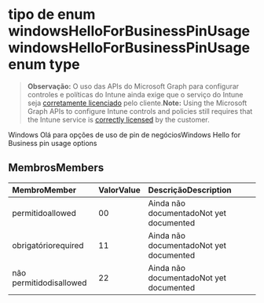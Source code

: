 # <a name="windowshelloforbusinesspinusage-enum-type"></a><span data-ttu-id="357f5-101">tipo de enum windowsHelloForBusinessPinUsage</span><span class="sxs-lookup"><span data-stu-id="357f5-101">windowsHelloForBusinessPinUsage enum type</span></span>

> <span data-ttu-id="357f5-102">**Observação:** O uso das APIs do Microsoft Graph para configurar controles e políticas do Intune ainda exige que o serviço do Intune seja [corretamente licenciado](https://go.microsoft.com/fwlink/?linkid=839381) pelo cliente.</span><span class="sxs-lookup"><span data-stu-id="357f5-102">**Note:** Using the Microsoft Graph APIs to configure Intune controls and policies still requires that the Intune service is [correctly licensed](https://go.microsoft.com/fwlink/?linkid=839381) by the customer.</span></span>

<span data-ttu-id="357f5-103">Windows Olá para opções de uso de pin de negócios</span><span class="sxs-lookup"><span data-stu-id="357f5-103">Windows Hello for Business pin usage options</span></span>
## <a name="members"></a><span data-ttu-id="357f5-104">Membros</span><span class="sxs-lookup"><span data-stu-id="357f5-104">Members</span></span>
|<span data-ttu-id="357f5-105">Membro</span><span class="sxs-lookup"><span data-stu-id="357f5-105">Member</span></span>|<span data-ttu-id="357f5-106">Valor</span><span class="sxs-lookup"><span data-stu-id="357f5-106">Value</span></span>|<span data-ttu-id="357f5-107">Descrição</span><span class="sxs-lookup"><span data-stu-id="357f5-107">Description</span></span>|
|:---|:---|:---|
|<span data-ttu-id="357f5-108">permitido</span><span class="sxs-lookup"><span data-stu-id="357f5-108">allowed</span></span>|<span data-ttu-id="357f5-109">0</span><span class="sxs-lookup"><span data-stu-id="357f5-109">0</span></span>|<span data-ttu-id="357f5-110">Ainda não documentado</span><span class="sxs-lookup"><span data-stu-id="357f5-110">Not yet documented</span></span>|
|<span data-ttu-id="357f5-111">obrigatório</span><span class="sxs-lookup"><span data-stu-id="357f5-111">required</span></span>|<span data-ttu-id="357f5-112">1</span><span class="sxs-lookup"><span data-stu-id="357f5-112">1</span></span>|<span data-ttu-id="357f5-113">Ainda não documentado</span><span class="sxs-lookup"><span data-stu-id="357f5-113">Not yet documented</span></span>|
|<span data-ttu-id="357f5-114">não permitido</span><span class="sxs-lookup"><span data-stu-id="357f5-114">disallowed</span></span>|<span data-ttu-id="357f5-115">2</span><span class="sxs-lookup"><span data-stu-id="357f5-115">2</span></span>|<span data-ttu-id="357f5-116">Ainda não documentado</span><span class="sxs-lookup"><span data-stu-id="357f5-116">Not yet documented</span></span>|



